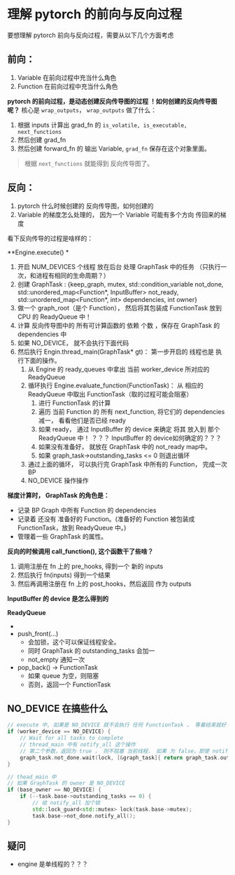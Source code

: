 # 理解 pytorch 的前向与反向过程

要想理解 pytorch 前向与反向过程，需要从以下几个方面考虑

## 前向：

1. Variable 在前向过程中充当什么角色
2. Function 在前向过程中充当什么角色

**pytorch 的前向过程，是动态创建反向传导图的过程 ！如何创建的反向传导图呢？**
核心是 `wrap_outputs`， `wrap_outputs` 做了什么：

1. 根据 inputs 计算出 grad_fn 的 `is_volatile, is_executable, next_functions`
2. 然后创建 grad_fn
3. 然后创建 forward_fn 的 输出 Variable, `grad_fn` 保存在这个对象里面。

> 根据 `next_functions` 就能得到 反向传导图了。






## 反向：

1. pytorch 什么时候创建的 反向传导图，如何创建的
2. Variable 的梯度怎么处理的， 因为一个 Variable 可能有多个方向 传回来的梯度

看下反向传导的过程是啥样的：

**Engine.execute() *
1. 开启 NUM_DEVICES 个线程 放在后台 处理 GraphTask 中的任务 （只执行一次，和进程有相同的生命周期？）
2. 创建 GraphTask : {keep_graph, mutex, std::condition_variable not_done, std::unordered_map<Function*, InputBuffer> not_ready, std::unordered_map<Function*, int> dependencies, int owner}
3. 做一个  graph_root（是个 Function）， 然后将其包装成 FunctionTask 放到 CPU 的 ReadyQueue 中！
4. 计算 反向传导图中的 所有可计算函数的 依赖 个数 ，保存在 GraphTask 的 dependencies 中
5. 如果 NO_DEVICE， 就不会执行下面代码
6. 然后执行 Engin.thread_main(GraphTask* gt)： 第一步开启的 线程也是 执行下面的操作。
    1. 从 Engine 的 ready_queues 中拿出 当前 worker_device 所对应的 ReadyQueue
    2. 循环执行 Engine.evaluate_function(FunctionTask)： 从 相应的 ReadyQueue 中取出 FunctionTask（取的过程可能会阻塞）
        1. 进行 FunctionTask 的计算
        2. 遍历 当前 Function 的 所有 next_function, 将它们的 dependencies 减一， 看看他们是否已经 ready
        3. 如果 ready， 通过 InputBuffer 的 device 来确定 将其 放入到 那个 ReadyQueue 中！ ？？？ InputBuffer 的 device如何确定的？？？
        4. 如果没有准备好， 就放在 GraphTask 中的 not_ready map中。
        5. 如果 graph_task->outstanding_tasks <= 0 则退出循环
    3. 通过上面的循环， 可以执行完 GraphTask 中所有的 Function， 完成一次 BP
    4. NO_DEVICE 操作操作


**梯度计算时， GraphTask 的角色是：**

* 记录 BP Graph 中所有 Function 的 dependencies 
* 记录着 还没有 准备好的 Function。(准备好的 Function 被包装成 FunctionTask，放到 ReadyQueue 中。)
* 管理着一些 GraphTask 的属性。 

**反向的时候调用 call_function(), 这个函数干了些啥？**

1. 调用注册在 fn 上的 pre_hooks, 得到一个 新的 inputs
2. 然后执行  fn(inputs) 得到一个结果
3. 然后再调用注册在 fn 上的 post_hooks，然后返回 作为 outputs


**InputBuffer 的 device 是怎么得到的**

    

**ReadyQueue**

*  
* push_front(...)
    * 会加锁，这个可以保证线程安全。
    * 同时 GraphTask 的 outstanding_tasks 会加一
    * not_empty 通知一次 
* pop_back() -> FunctionTask
    * 如果 queue 为空，则阻塞
    * 否则，返回一个 FunctionTask


## NO_DEVICE 在搞些什么

```c++
// execute 中, 如果是 NO_DEVICE 就不会执行 任何 FunctionTask ， 等着结束就好了
if (worker_device == NO_DEVICE) {
    // Wait for all tasks to complete
    // thread_main 中有 notify_all 这个操作
    // 第二个参数，返回为 true ， 则不阻塞 当前线程， 如果 为 false，即使 notify, 也不会释放
    graph_task.not_done.wait(lock, [&graph_task]{ return graph_task.outstanding_tasks.load() == 0});
}
```

```c++
// thead_main 中
// 如果 GraphTask 的 owner 是 NO_DEVICE
if (base_owner == NO_DEVICE) {
    if (--task.base->outstanding_tasks == 0) {
        // 给 notify_all 加个锁
        std::lock_guard<std::mutex> lock(task.base->mutex);
        task.base->not_done.notify_all();
}
```

## 疑问

* engine 是单线程的？？？ 
